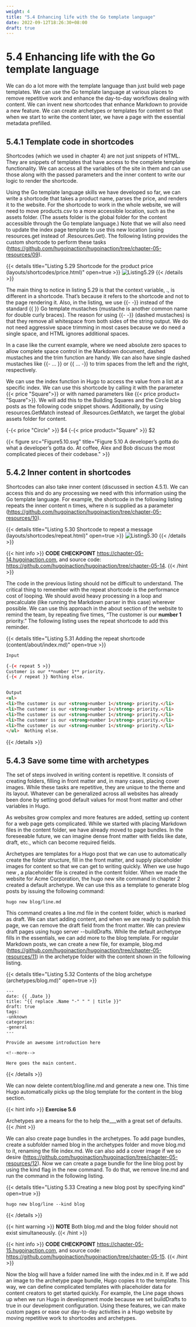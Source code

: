 ```yaml
---
weight: 4
title: "5.4 Enhancing life with the Go template language"
date: 2022-09-12T18:26:30+08:00
draft: true
---
```


# 5.4 Enhancing life with the Go template language

We can do a lot more with the template language than just build web page templates. We can use the Go template language at various places to remove repetitive work and enhance the day-to-day workflows dealing with content. We can invent new shortcodes that enhance Markdown to provide a new feature. We can create archetypes or templates for content so that when we start to write the content later, we have a page with the essential metadata prefilled.

## 5.4.1 Template code in shortcodes

Shortcodes (which we used in chapter 4) are not just snippets of HTML. They are snippets of templates that have access to the complete template functionality. We can access all the variables of the site in them and can use those along with the passed parameters and the inner content to write our logic to render the shortcode.

Using the Go template language skills we have developed so far, we can write a shortcode that takes a product name, parses the price, and renders it to the website. For the shortcode to work in the whole website, we will need to move products.csv to a more accessible location, such as the assets folder. (The assets folder is the global folder for the content accessible through the Go template language.) Note that we will also need  to update the index page template to use this new location (using resources.get
instead of .Resources.Get). The following listing provides the custom shortcode to perform     these     tasks     (https://github.com/hugoinaction/hugoinaction/tree/chapter-05-resources/09).

{{< details title="Listing 5.29 Shortcode for the product price (layouts/shortcodes/price.html)" open=true >}}
![Listing5.29](Listing5.29.svg)
{{< /details >}}    

The main thing to notice in listing 5.29 is that the context variable, ., is different in a shortcode. That’s because it refers to the shortcode and not to the page rendering it. Also, in the listing, we use {{- -}} instead of the standard {{ }} Go template mustaches (mustache is another common name for double curly braces). The reason for using {{- -}} (dashed mustaches) is that they remove all whitespace from both sides of the string output. We do not need aggressive space trimming in most cases because we do need a single space, and HTML ignores additional spaces.

In a case like the current example, where we need absolute zero spaces to allow complete space control in the Markdown document, dashed mustaches and the trim function are handy. We can also have single dashed mustaches like {{- … }} or {{ … -}} to trim spaces from the left and the right, respectively.

We can use the index function in Hugo to access the value from a list at a specific index. We can use this shortcode by calling it with the parameter \{\{< price "Square">}} or with named parameters like \{\{< price product= "Square">}}. We will add this to the Building Squares and the Circle blog posts as the following code snippet shows. Additionally, by using resources.GetMatch instead of .Resources.GetMatch, we target the global assets folder for content.

{-{< price "Circle" >}}         $4
{-{< price product="Square" >}} $2

{{< figure src="Figure5.10.svg" title="Figure 5.10 A developer’s gotta do what a developer’s gotta do. At coffee, Alex and Bob discuss the most complicated pieces of their codebase." >}}

## 5.4.2 Inner content in shortcodes

Shortcodes can also take inner content (discussed in section 4.5.1). We can access this and do any processing we need with this information using the Go template language. For example, the shortcode in the following listing repeats the inner content n times, where n is supplied as a parameter (https://github.com/hugoinaction/hugoinaction/tree/chapter-05-resources/10).

{{< details title="Listing 5.30 Shortcode to repeat a message (layouts/shortcodes/repeat.html)" open=true >}}
![Listing5.30](Listing5.30.svg)
{{< /details >}}    

{{< hint info >}}
**CODE CHECKPOINT**	https://chapter-05-14.hugoinaction.com, and source code: https://github.com/hugoinaction/hugoinaction/tree/chapter-05-14.
{{< /hint >}}

The code in the previous listing should not be difficult to understand. The critical thing to remember with the repeat shortcode is the performance cost of looping. We should avoid heavy processing in a loop and precalculate (like running the Markdown
parser in this case) wherever possible. We can use this approach in the about section of the website to remind the team, by repeating five times, “The customer is our
**number 1** priority.” The following listing uses the repeat shortcode to add this reminder.

{{< details title="Listing 5.31  Adding the repeat shortcode (content/about/index.md)" open=true >}}
```html
Input

{-{< repeat 5 >}}
Customer is our **number 1** priority.
{-{< / repeat }} Nothing else.


Output
<ul>
<li>The customer is our <strong>number 1</strong> priority.</li>
<li>The customer is our <strong>number 1</strong> priority.</li>
<li>The customer is our <strong>number 1</strong> priority.</li>
<li>The customer is our <strong>number 1</strong> priority.</li>
<li>The customer is our <strong>number 1</strong> priority.</li>
</ul>  Nothing else.
```
{{< /details >}}

## 5.4.3 Save some time with archetypes

The set of steps involved in writing content is repetitive. It consists of creating folders, filling in front matter and, in many cases, placing cover images. While these tasks are repetitive, they are unique to the theme and its layout. Whatever can be generalized across all websites has already been done by setting good default values for most front matter and other variables in Hugo.

As websites grow complex and more features are added, setting up content for a web page gets complicated. While we started with placing Markdown files in the content folder, we have already moved to page bundles. In the foreseeable future, we can imagine dense front matter with fields like date, draft, etc., which can become required fields.

Archetypes are templates for a Hugo post that we can use to automatically create the folder structure, fill in the front matter, and supply placeholder images for content so that we can get to writing quickly. When we use hugo new <filename>, a placeholder file is created in the content folder. When we made the website for Acme Corporation, the hugo new site command in chapter 2 created a default archetype. We can use this as a template to generate blog posts by issuing the following command:

```shell
hugo new blog/line.md
```

This command creates a line.md file in the content folder, which is marked as draft. We can start adding content, and when we are ready to publish this page, we can remove the draft field from the front matter. We can preview draft pages using hugo server --buildDrafts.
While the default archetype fills in the essentials, we can add more to the blog template. For regular Markdown posts, we can create a new file, for example, blog.md (https://github.com/hugoinaction/hugoinaction/tree/chapter-05-resources/11)    in the archetype folder with the content shown in the following listing.

{{< details title="Listing 5.32  Contents of the blog archetype (archetypes/blog.md)" open=true >}}
```
---
date: {{ .Date }}
title: "{{ replace .Name "-" " " | title }}"
draft: true
tags:
-unknown
categories:
-general
---

Provide an awesome introduction here

<!--more-->

Here goes the main content.
```
{{< /details >}}    	

We can now delete content/blog/line.md and generate a new one. This time Hugo automatically picks up the blog template for the content in the blog section.

{{< hint info >}}
**Exercise 5.6**

Archetypes are a means for the 	to help the___with a great set of defaults.
{{< /hint >}}

We can also create page bundles in the archetypes. To add page bundles, create a subfolder named blog in the archetypes folder and move blog.md to it, renaming the file  index.md.  We  can  also  add  a  cover  image  if  we  so  desire  (https://github.com/hugoinaction/hugoinaction/tree/chapter-05-resources/12).  Now  we  can  create  a page bundle for the line blog post by using the kind flag in the new command. To do that, we remove line.md and run the command in the following listing.

{{< details title="Listing 5.33 Creating a new blog post by specifying kind" open=true >}}
```shell
hugo new blog/line --kind blog
```
{{< /details >}}

{{< hint warning >}}
**NOTE** Both blog.md and the blog folder should not exist simultaneously.
{{< /hint >}}

{{< hint info >}}
**CODE CHECKPOINT**	https://chapter-05-15.hugoinaction.com, and source code: https://github.com/hugoinaction/hugoinaction/tree/chapter-05-15.
{{< /hint >}}

Now the blog will have a folder named line with the index.md in it. If we add an image to the archetype page bundle, Hugo copies it to the template. This way, we can define complicated templates with placeholder data for content creators to get started quickly. For example, the Line page shows up when we run Hugo in development mode because we set buildDrafts to true in our development configuration. Using these features, we can make custom pages or ease our day-to-day activities in a Hugo website by moving repetitive work to shortcodes and archetypes.